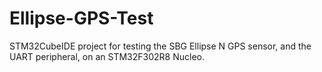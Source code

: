 # Ellipse-GPS-Test
STM32CubeIDE project for testing the SBG Ellipse N GPS sensor, and the UART peripheral, on an STM32F302R8 Nucleo.
